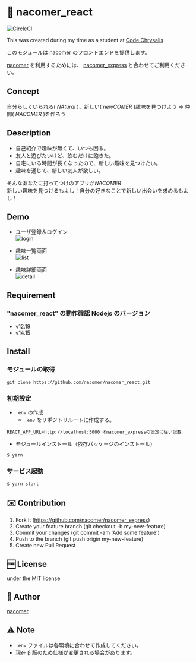 # :two_men_holding_hands: nacomer_react

[![CircleCI](https://circleci.com/gh/nacomer/nacomer_react.png?circle-token=5010dca7c71c726f7e5ccb6aeebf7d450851c779)](https://circleci.com/gh/nacomer/nacomer_react.png?circle-token=5010dca7c71c726f7e5ccb6aeebf7d450851c779)

This was created during my time as a student at [Code Chrysalis](https://codechrysalis.io/)

このモジュールは [nacomer](https://github.com/nacomer) のフロントエンドを提供します。

[nacomer](https://github.com/nacomer) を利用するためには、 [nacomer_express](https://github.com/nacomer/nacomer_express) と合わせてご利用ください。

## Concept

自分らしくいられる( _NAtural_ )、新しい( _newCOMER_ )趣味を見つけよう => 仲間( _NACOMER_ )を作ろう

## Description

- 自己紹介で趣味が無くて、いつも困る。
- 友人と遊びたいけど、飲むだけに飽きた。
- 自宅にいる時間が長くなったので、新しい趣味を見つけたい。
- 趣味を通じて、新しい友人が欲しい。

そんなあなたに打ってつけのアプリが*NACOMER*  
新しい趣味を見つけるもよし！自分の好きなことで新しい出会いを求めるもよし！

## Demo

- ユーザ登録＆ログイン  
  ![login](https://user-images.githubusercontent.com/63960082/100206243-6e06f580-2f49-11eb-8c15-8fbaa389bc5e.gif)

- 趣味一覧画面  
  ![list](https://user-images.githubusercontent.com/63960082/100206880-406e7c00-2f4a-11eb-99f6-4e0a77d950c4.gif)

- 趣味詳細画面  
  ![detail](https://user-images.githubusercontent.com/63960082/100206962-5d0ab400-2f4a-11eb-8a03-a446fb7262d5.gif)

## Requirement

### "nacomer_react" の動作確認 Nodejs のバージョン

- v12.19
- v14.15

## Install

### モジュールの取得

```shell
git clone https://github.com/nacomer/nacomer_react.git
```

### 初期設定

- `.env` の作成
  - `.env` をリポジトリルートに作成する。

```
REACT_APP_URL=http://localhost:5000 ※nacomer_expressの設定に従い記載
```

- モジュールインストール（依存パッケージのインストール）

```
$ yarn
```

### サービス起動

```
$ yarn start
```

## :envelope: Contribution

1. Fork it (https://github.com/nacomer/nacomer_express)
2. Create your feature branch (git checkout -b my-new-feature)
3. Commit your changes (git commit -am 'Add some feature')
4. Push to the branch (git push origin my-new-feature)
5. Create new Pull Request

## :free: License

under the MIT license

## :man: Author

[nacomer](https://github.com/nacomer)

## :warning: Note

- `.env` ファイルは各環境に合わせて作成してください。
- 現在 β 版のため仕様が変更される場合があります。

